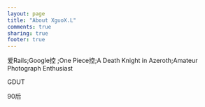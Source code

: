 ```yaml
---
layout: page
title: "About XguoX.L"
comments: true
sharing: true
footer: true
---
```



<p>爱Rails;Google控 ;One Piece控;A Death Knight in Azeroth;Amateur Photograph Enthusiast </p>
<p>GDUT</p>
<p>90后</p>
